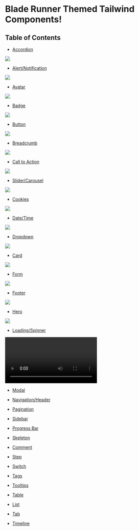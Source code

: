 # Blade Runner Themed Tailwind Components! 

## Table of Contents

*   [Accordion](https://github.com/martyjacobsdev/Blade-Runner-Tailwind/blob/main/Accordion.html)

![](Resources/Preview/Accordion.png)

*   [Alert/Notification](https://github.com/martyjacobsdev/Blade-Runner-Tailwind/blob/main/Alerts.html)

![](Resources/Preview/Alerts.png)

*   [Avatar](https://github.com/martyjacobsdev/Blade-Runner-Tailwind/blob/main/Avatar.html)

![](Resources/Preview/Avatar.png)

*   [Badge](https://github.com/martyjacobsdev/Blade-Runner-Tailwind/blob/main/Badges.html)

![](Resources/Preview/Badges.png)
  
*   [Button](https://github.com/martyjacobsdev/Blade-Runner-Tailwind/blob/main/Button.html)

![](Resources/Preview/Button.png)

*   [Breadcrumb](https://github.com/martyjacobsdev/Blade-Runner-Tailwind/blob/main/Breadcrumb.html)

![](Resources/Preview/Breadcrumb.png)

*   [Call to Action](https://github.com/martyjacobsdev/Blade-Runner-Tailwind/blob/main/CallToAction.html)

![](Resources/Preview/CallToAction.png)

*   [Slider/Carousel](https://github.com/martyjacobsdev/Blade-Runner-Tailwind/blob/main/Slider.html)

![](Resources/Preview/Slider.png)

*   [Cookies](#cookies)

![](Resources/Preview/Cookies.png)

*   [Date/Time](#datetime)

![](Resources/Preview/DateTimePicker.png)

*   [Dropdown](#dropdown)

![](Resources/Preview/Dropdown.png)


*   [Card](#card)

![](Resources/Preview/card.png)


*   [Form](#form)

![](Resources/Preview/Form.png)


*   [Footer](#footer)

![](Resources/Preview/Footer.png)


*   [Hero](#hero)

![](Resources/Preview/Hero.png)


*   [Loading/Spinner](#loadingspinner)

![](Resources/Preview/Spinner.mp4)


*   [Modal](#modal)

*   [Navigation/Header](#navigationheader)

*   [Pagination](#pagination)
  
*   [Sidebar](#sidebar)

*   [Progress Bar](#progress-bar)

*   [Skeleton](#skeleton)

*   [Comment](#comment)

*   [Step](#step)

*   [Switch](#switch)

*   [Tags](#tags)

*   [Tooltips](#tooltips)

*   [Table](#table)

*   [List](#list)

*   [Tab](#tab)

*   [Timeline](#timeline)
